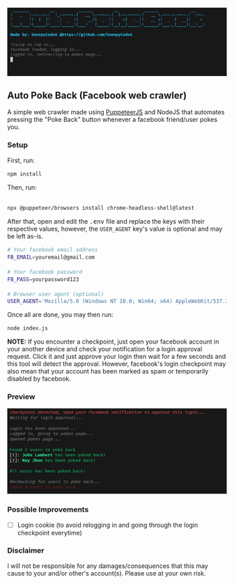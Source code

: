 ![banner](./pictures/banner.png)

## Auto Poke Back (Facebook web crawler)

A simple web crawler made using [PuppeteerJS](https://pptr.dev) and NodeJS that automates pressing the "Poke Back" button whenever a facebook friend/user pokes you.

### Setup

First, run:

```bash
npm install
```

Then, run:

```bash

npx @puppeteer/browsers install chrome-headless-shell@latest
```

After that, open and edit the <kbd>.env</kbd> file and replace the keys with their respective values, however, the `USER_AGENT` key's value is optional and may be left as-is.

```bash
# Your facebook email address
FB_EMAIL=youremail@gmail.com

# Your facebook password
FB_PASS=yourpassword123

# Browser user agent (optional)
USER_AGENT='Mozilla/5.0 (Windows NT 10.0; Win64; x64) AppleWebKit/537.36 (KHTML, like Gecko) Chrome/123.0.0.0 Safari/537.36 Edg/123.0.2420.81'
```

Once all are done, you may then run:

```bash
node index.js
```

**NOTE:** If you encounter a checkpoint, just open your facebook account in your another device and check your notification for a login approval request. Click it and just approve your login then wait for a few seconds and this tool will detect the approval. However, facebook's login checkpoint may also mean that your account has been marked as spam or temporarily disabled by facebook.

### Preview
![preview](./pictures/preview.png)

### Possible Improvements
- [ ] Login cookie (to avoid relogging in and going through the login checkpoint everytime)

### Disclaimer
I will not be responsible for any damages/consequences that this may cause to your and/or other's account(s). Please use at your own risk.